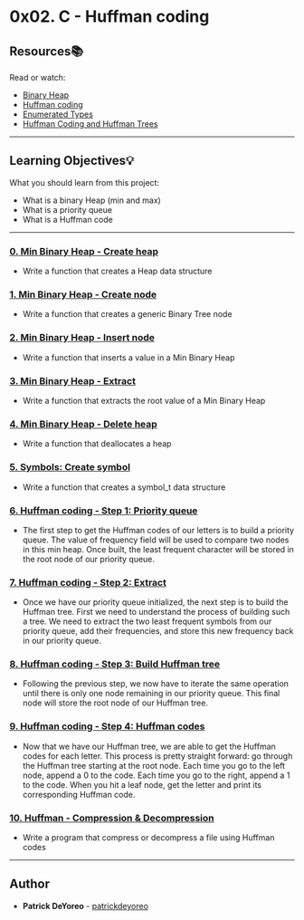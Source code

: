 # 0x02. C - Huffman coding

## Resources:books:
Read or watch:
* [Binary Heap](https://intranet.hbtn.io/rltoken/X-mSXekgpykOalUNPSjNXw)
* [Huffman coding](https://intranet.hbtn.io/rltoken/4NVFM5ypwNQgV_eRj4nPxw)
* [Enumerated Types](https://intranet.hbtn.io/rltoken/ngRaRIK6vf1pXr_aQ5r1Sg)
* [Huffman Coding and Huffman Trees](https://intranet.hbtn.io/rltoken/dojXS3orEWOev_47OEyU4w)

---
## Learning Objectives:bulb:
What you should learn from this project:

* What is a binary Heap (min and max)
* What is a priority queue
* What is a Huffman code

---

### [0. Min Binary Heap - Create heap](./heap/heap_create.c)
* Write a function that creates a Heap data structure


### [1. Min Binary Heap - Create node](./heap/binary_tree_node.c)
* Write a function that creates a generic Binary Tree node


### [2. Min Binary Heap - Insert node](./heap/heap_insert.c)
* Write a function that inserts a value in a Min Binary Heap


### [3. Min Binary Heap - Extract](./heap/heap_extract.c)
* Write a function that extracts the root value of a Min Binary Heap


### [4. Min Binary Heap - Delete heap](./heap/heap_delete.c)
* Write a function that deallocates a heap


### [5. Symbols: Create symbol](./symbol.c)
* Write a function that creates a symbol_t data structure


### [6. Huffman coding - Step 1: Priority queue](./huffman_priority_queue.c)
* The first step to get the Huffman codes of our letters is to build a priority queue. The value of frequency field will be used to compare two nodes in this min heap. Once built, the least frequent character will be stored in the root node of our priority queue.


### [7. Huffman coding - Step 2: Extract](./huffman_extract_and_insert.c)
* Once we have our priority queue initialized, the next step is to build the Huffman tree. First we need to understand the process of building such a tree. We need to extract the two least frequent symbols from our priority queue, add their frequencies, and store this new frequency back in our priority queue.


### [8. Huffman coding - Step 3: Build Huffman tree](./huffman_tree.c)
* Following the previous step, we now have to iterate the same operation until there is only one node remaining in our priority queue. This final node will store the root node of our Huffman tree.


### [9. Huffman coding - Step 4: Huffman codes](./huffman_codes.c)
* Now that we have our Huffman tree, we are able to get the Huffman codes for each letter. This process is pretty straight forward: go through the Huffman tree starting at the root node. Each time you go to the left node, append a 0 to the code. Each time you go to the right, append a 1 to the code. When you hit a leaf node, get the letter and print its corresponding Huffman code.


### [10. Huffman - Compression & Decompression](./huffman/Makefile)
* Write a program that compress or decompress a file using Huffman codes

---

## Author
* **Patrick DeYoreo** - [patrickdeyoreo](github.com/patrickdeyoreo)
